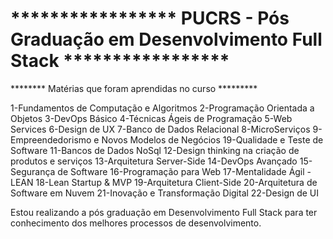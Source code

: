 # ***************** PUCRS - Pós Graduação em Desenvolvimento Full Stack *****************

******** Matérias que foram aprendidas no curso *********

1-Fundamentos de Computação e Algoritmos
2-Programação Orientada a Objetos
3-DevOps Básico
4-Técnicas Ágeis de Programação
5-Web Services
6-Design de UX
7-Banco de Dados Relacional
8-MicroServiços
9-Empreendedorismo e Novos Modelos de Negócios
19-Qualidade e Teste de Software
11-Bancos de Dados NoSql
12-Design thinking na criação de produtos e serviços
13-Arquitetura Server-Side
14-DevOps Avançado
15-Segurança de Software
16-Programação para Web
17-Mentalidade Ágil - LEAN
18-Lean Startup & MVP
19-Arquitetura Client-Side
20-Arquitetura de Software em Nuvem
21-Inovação e Transformação Digital
22-Design de UI

Estou realizando a pós graduação em Desenvolvimento Full Stack para ter conhecimento dos melhores processos de desenvolvimento.

